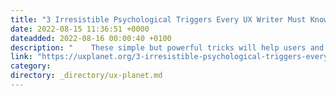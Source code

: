 ```yaml
---
title: "3 Irresistible Psychological Triggers Every UX Writer Must Know"
date: 2022-08-15 11:36:51 +0000
dateadded: 2022-08-16 00:00:40 +0100
description: "    These simple but powerful tricks will help users and boost conversions.  Continue reading on UX Planet »  "
link: "https://uxplanet.org/3-irresistible-psychological-triggers-every-ux-writer-must-know-afe7b867644a?source=rss----819cc2aaeee0---4"
category:
directory: _directory/ux-planet.md
---
```

